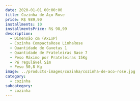 ```yaml
---
date: 2020-01-01 00:00:00
title: Cozinha de Aço Rose
price: R$ 989,90
installments: 10
installmentsPrice: R$ 98,99
description:
  - Dimensão cm (AxLxP)
  - Cozinha CompactaRose LinhaRose
  - Quantidade de Gavetas 1
  - Quantidade de Prateleiras Base 7
  - Peso Máximo por Prateleiras 15Kg
  - Pé regulável Sim
  - Peso 50,8 Kg
image: ../products-images/cozinha/cozinha-de-aco-rose.jpg
category:
  - cozinha
subcategory:
  - cozinha
---
```

